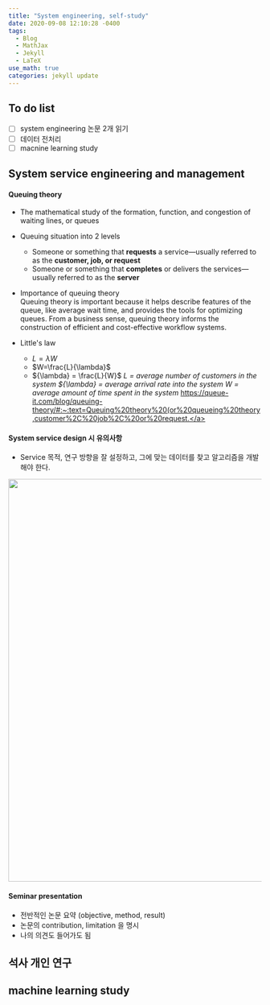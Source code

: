 ```yaml
---
title: "System engineering, self-study"
date: 2020-09-08 12:10:28 -0400
tags:
  - Blog
  - MathJax
  - Jekyll
  - LaTeX
use_math: true
categories: jekyll update
---
```


## To do list
- [ ] system engineering 논문 2개 읽기
- [ ] 데이터 전처리
- [ ] macnine learning study

## System service engineering and management
#### Queuing theory
- The mathematical study of the formation, function, and congestion of waiting lines, or queues
- Queuing situation into 2 levels
  - Someone or something that **requests** a service—usually referred to as the **customer, job, or request**
  - Someone or something that **completes** or delivers the services—usually referred to as the **server**
  
- Importance of queuing theory  
Queuing theory is important because it helps describe features of the queue, like average wait time, and provides the tools for optimizing queues. From a business sense, queuing theory informs the construction of efficient and cost-effective workflow systems.

- Little's law
  - $L=\lambda W$
  - $W=\frac{L}{\lambda}$
  - ${\lambda} = \frac{L}{W}$
  _L = average number of customers in the system_
  _${\lambda} =  average arrival rate into the system_
  _W = average amount of time spent in the system_
<a>https://queue-it.com/blog/queuing-theory/#:~:text=Queuing%20theory%20(or%20queueing%20theory,customer%2C%20job%2C%20or%20request.</a>
#### System service design 시 유의사항
- Service 목적, 연구 방향을 잘 설정하고, 그에 맞는 데이터를 찾고 알고리즘을 개발해야 한다.
<img src="https://seonleeuni.github.io/image/system1.png" width=800/>

#### Seminar presentation 
- 전반적인 논문 요약 (objective, method, result)
- 논문의 contribution, limitation 을 명시
- 나의 의견도 들어가도 됨


## 석사 개인 연구

## machine learning study
